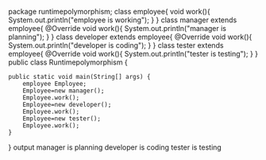 package runtimepolymorphism;
class employee{
    void work(){
        System.out.println("employee is working");
    }
}
class manager extends employee{
    @Override
    void work(){
        System.out.println("manager is planning");
    }
}
class developer extends employee{
    @Override
    void work(){
        System.out.println("developer is coding");
    }
}
class tester extends employee{
    @Override
    void work(){
        System.out.println("tester is testing");
    }
}
public class Runtimepolymorphism {

    
    public static void main(String[] args) {
        employee Employee;
        Employee=new manager();
        Employee.work();
        Employee=new developer();
        Employee.work();
        Employee=new tester();
        Employee.work();
    }
    
}
output
manager is planning
developer is coding
tester is testing
